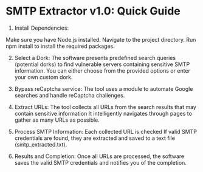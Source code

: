 SMTP Extractor v1.0: Quick Guide
===============================
1. Install Dependencies:

Make sure you have Node.js installed.
Navigate to the project directory.
Run npm install to install the required packages.

2. Select a Dork:
The software presents predefined search queries (potential dorks) to find vulnerable servers containing sensitive SMTP information.
You can either choose from the provided options or enter your own custom dork.

3. Bypass reCaptcha service:
The tool uses a module to automate Google searches and handle reCaptcha challenges.

4. Extract URLs:
The tool collects all URLs from the search results that may contain sensitive information
It intelligently navigates through pages to gather as many URLs as possible.

5. Process SMTP Information:
Each collected URL is checked
If valid SMTP credentials are found, they are extracted and saved to a text file (smtp_extracted.txt).

6. Results and Completion:
Once all URLs are processed, the software saves the valid SMTP credentials and notifies you of the completion.



